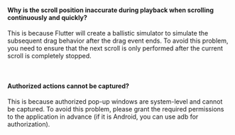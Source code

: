 #### Why is the scroll position inaccurate during playback when scrolling continuously and quickly?
This is because Flutter will create a ballistic simulator to simulate the subsequent drag behavior after the drag event ends. To avoid this problem, you need to ensure that the next scroll is only performed after the current scroll is completely stopped.

<br>

#### Authorized actions cannot be captured?
This is because authorized pop-up windows are system-level and cannot be captured. To avoid this problem, please grant the required permissions to the application in advance (if it is Android, you can use adb for authorization).
